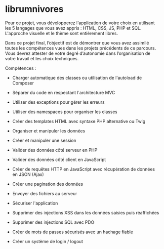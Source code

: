 # librumnivores

Pour ce projet, vous développerez l'application de votre choix en utilisant les 5 langages que vous avez appris : HTML, CSS, JS, PHP et SQL.
L'approche visuelle et le thème sont entièrement libres.

Dans ce projet final, l’objectif est de démontrer que vous avez assimilé toutes les compétences vues dans les projets précédents de ce parcours. 
Vous devrez attester de votre degré d’autonomie dans l’organisation de votre travail et les choix techniques.

Compétences :

- Charger automatique des classes ou utilisation de l'autoload de Composer

- Séparer du code en respectant l'architecture MVC

- Utiliser des exceptions pour gérer les erreurs

- Utiliser des namespaces pour organiser les classes

- Créer des templates HTML avec syntaxe PHP alternative ou Twig

- Organiser et manipuler les données

- Créer et manipuler une session

- Valider des données côté serveur en PHP

- Valider des données côté client en JavaScript

- Créer de requêtes HTTP en JavaScript avec récupération de données en JSON (Ajax)

- Créer une pagination des données

- Envoyer des fichiers au serveur

- Sécuriser l'application

- Supprimer des injections XSS dans les données saisies puis réaffichées

- Supprimer des injections SQL avec PDO

- Créer de mots de passes sécurisés avec un hachage fiable

- Créer un système de login / logout 
